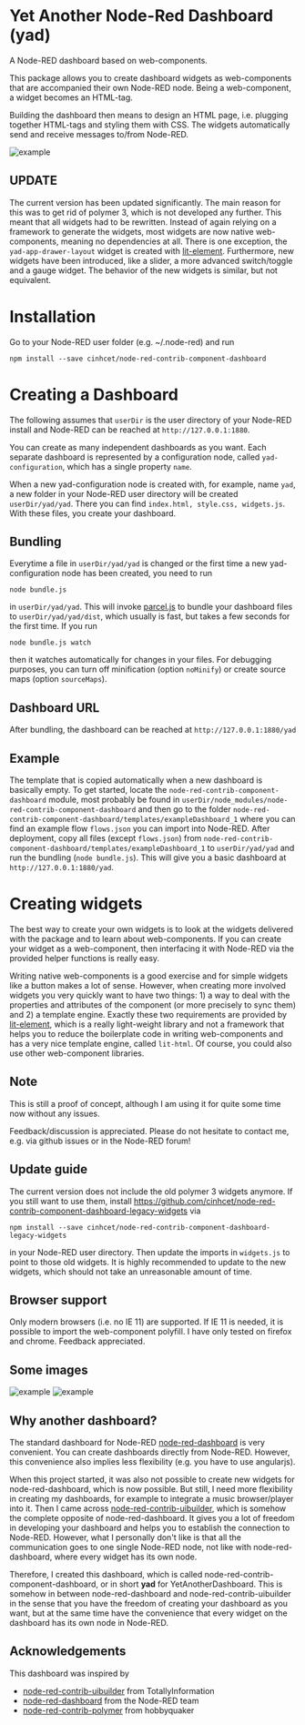 # Yet Another Node-Red Dashboard (yad)
A Node-RED dashboard based on web-components.

This package allows you to create dashboard widgets as web-components that are accompanied their own Node-RED node.
Being a web-component, a widget becomes an HTML-tag.

Building the dashboard then means to design an HTML page, i.e. plugging together HTML-tags and styling them with CSS.
The widgets automatically send and receive messages to/from Node-RED.

![example](dashboard4.png)

## UPDATE
The current version has been updated significantly.
The main reason for this was to get rid of polymer 3, which is not developed any further.
This meant that all widgets had to be rewritten. Instead of again relying on a framework to generate the widgets, most widgets are now native web-components, meaning no dependencies at all.
There is one exception, the `yad-app-drawer-layout` widget is created with [lit-element](https://lit-element.polymer-project.org/).
Furthermore, new widgets have been introduced, like a slider, a more advanced switch/toggle and a gauge widget.
The behavior of the new widgets is similar, but not equivalent.

# Installation
Go to your Node-RED user folder (e.g. ~/.node-red) and run
```
npm install --save cinhcet/node-red-contrib-component-dashboard
```

# Creating a Dashboard
The following assumes that `userDir` is the user directory of your Node-RED install and Node-RED can be reached at `http://127.0.0.1:1880`.

You can create as many independent dashboards as you want.
Each separate dashboard is represented by a configuration node, called `yad-configuration`, which has a single property `name`.

When a new yad-configuration node is created with, for example, name `yad`, a new folder in your Node-RED user directory will be created `userDir/yad/yad`. There you can find `index.html, style.css, widgets.js`. With these files, you create your dashboard.


## Bundling
Everytime a file in `userDir/yad/yad` is changed or the first time a new yad-configuration node has been created, you need to run
```
node bundle.js
```
in `userDir/yad/yad`.
This will invoke [parcel.js](https://parceljs.org/) to bundle your dashboard files to `userDir/yad/yad/dist`, which usually is fast, but takes a few seconds for the first time.
If you run
```
node bundle.js watch
```
then it watches automatically for changes in your files.
For debugging purposes, you can turn off minification (option `noMinify`) or create source maps (option `sourceMaps`).

## Dashboard URL
After bundling, the dashboard can be reached at `http://127.0.0.1:1880/yad`

## Example
The template that is copied automatically when a new dashboard is basically empty.
To get started, locate the `node-red-contrib-component-dashboard` module, most probably be found in `userDir/node_modules/node-red-contrib-component-dashboard` and then go to the folder `node-red-contrib-component-dashboard/templates/exampleDashboard_1` where you can find an example flow `flows.json` you can import into Node-RED.
After deployment, copy all files (except `flows.json`) from `node-red-contrib-component-dashboard/templates/exampleDashboard_1` to `userDir/yad/yad` and run the bundling (`node bundle.js`). This will give you a basic dashboard at `http://127.0.0.1:1880/yad`.


# Creating widgets
The best way to create your own widgets is to look at the widgets delivered with the package and to learn about web-components.
If you can create your widget as a web-component, then interfacing it with Node-RED via the provided helper functions is really easy.

Writing native web-components is a good exercise and for simple widgets like a button makes a lot of sense. However, when creating more involved widgets you very quickly want to have two things: 1) a way to deal with the properties and attributes of the component (or more precisely to sync them) and 2) a template engine.
Exactly these two requirements are provided by [lit-element](https://lit-element.polymer-project.org/), which is a really light-weight library and not a framework that helps you to reduce the boilerplate code in writing web-components and has a very nice template engine, called `lit-html`.
Of course, you could also use other web-component libraries.

## Note
This is still a proof of concept, although I am using it for quite some time now without any issues.

Feedback/discussion is appreciated. Please do not hesitate to contact me, e.g. via github issues or in the Node-RED forum!

## Update guide
The current version does not include the old polymer 3 widgets anymore. If you still want to use them, install
https://github.com/cinhcet/node-red-contrib-component-dashboard-legacy-widgets
via
```
npm install --save cinhcet/node-red-contrib-component-dashboard-legacy-widgets
```
in your Node-RED user directory.
Then update the imports in `widgets.js` to point to those old widgets.
It is highly recommended to update to the new widgets, which should not take an unreasonable amount of time.

## Browser support
Only modern browsers (i.e. no IE 11) are supported. If IE 11 is needed, it is possible to import the web-component polyfill.
I have only tested on firefox and chrome. Feedback appreciated.

## Some images
![example](dashboard3.png)
![example](dashboard2.png)


## Why another dashboard?
The standard dashboard for Node-RED [node-red-dashboard](https://flows.nodered.org/node/node-red-dashboard) is very convenient. You can create dashboards directly from Node-RED. However, this convenience also implies less flexibility (e.g. you have to use angularjs).

When this project started, it was also not possible to create new widgets for node-red-dashboard, which is now possible.
But still, I need more flexibility in creating my dashboards, for example to integrate a music browser/player into it.
Then I came across [node-red-contrib-uibuilder](https://github.com/TotallyInformation/node-red-contrib-uibuilder), which is somehow the complete opposite of node-red-dashboard. It gives you a lot of freedom in developing your dashboard and helps you to establish the connection to Node-RED. However, what I personally don't like is that all the communication goes to one single Node-RED node, not like with node-red-dashboard, where every widget has its own node.

Therefore, I created this dashboard, which is called node-red-contrib-component-dashboard, or in short **yad** for YetAnotherDashboard. This is somehow in between node-red-dashboard and node-red-contrib-uibuilder in the sense that you have the freedom of creating your dashboard as you want, but at the same time have the convenience that every widget on the dashboard has its own node in Node-RED.


## Acknowledgements
This dashboard was inspired by
* [node-red-contrib-uibuilder](https://github.com/TotallyInformation/node-red-contrib-uibuilder) from TotallyInformation
* [node-red-dashboard](https://flows.nodered.org/node/node-red-dashboard) from the Node-RED team
* [node-red-contrib-polymer](https://www.npmjs.com/package/node-red-contrib-polymer) from hobbyquaker
